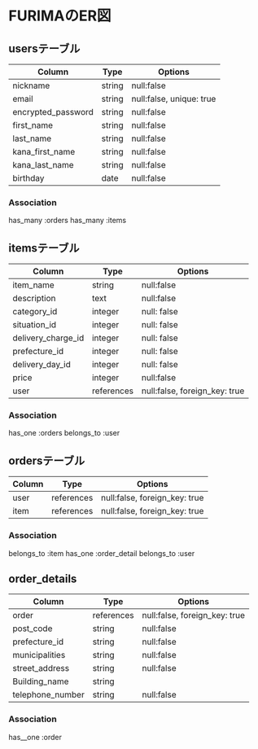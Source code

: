 # FURIMAのER図

## usersテーブル

| Column             | Type      | Options     |
| -------------------| --------- | ----------- |
|nickname            |string     |null:false   |
|email               |string     |null:false, unique: true |
|encrypted_password  |string     |null:false   |
|first_name          |string     |null:false   |
|last_name           |string     |null:false   |
|kana_first_name     |string     |null:false   |
|kana_last_name      |string     |null:false   |
|birthday            |date       |null:false   |

### Association
 has_many :orders
 has_many :items

## itemsテーブル

| Column             | Type      | Options     |
| -------------------| --------- | ----------- |
|item_name           |string     |null:false   |
|description         |text       |null:false   |
|category_id         | integer   | null: false |
|situation_id        | integer   | null: false |
|delivery_charge_id  | integer   | null: false |
|prefecture_id      | integer   | null: false |
|delivery_day_id    | integer   | null: false |
|price               |integer    |null:false   |
|user                |references |null:false, foreign_key: true |

### Association
has_one :orders
belongs_to :user



## ordersテーブル

| Column             | Type      | Options     |
| -------------------| --------- | ----------- |
|user                |references |null:false, foreign_key: true |
|item                |references |null:false, foreign_key: true |

### Association
belongs_to :item
has_one :order_detail
belongs_to :user


## order_details

| Column             | Type      | Options     |
| -------------------| --------- | ----------- |
|order               |references |null:false, foreign_key: true |
|post_code           |string     |null:false   |
|prefecture_id      |string     |null:false   |
|municipalities      |string     |null:false   |
|street_address      |string     |null:false   |
|Building_name       |string     |             |
|telephone_number    |string     |null:false   |

### Association
has__one :order